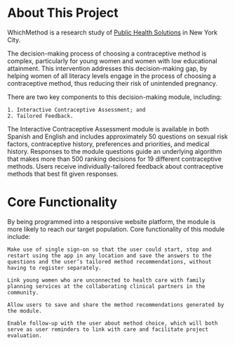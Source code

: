 About This Project
===========

WhichMethod is a research study of <a href="http://www.healthsolutions.org" target="_blank">Public Health Solutions</a> in New York City.

The decision-making process of choosing a contraceptive method is complex, particularly for young women and women with low educational attainment. This intervention addresses this decision-making gap, by helping women of all literacy levels engage in the process of choosing a contraceptive method, thus reducing their risk of unintended pregnancy.

There are two key components to this decision-making module, including:

	1. Interactive Contraceptive Assessment; and 
	2. Tailored Feedback. 

The Interactive Contraceptive Assessment module is available in both Spanish and English and includes approximately 50 questions on sexual risk factors, contraceptive history, preferences and priorities, and medical history. Responses to the module questions guide an underlying algorithm that makes more than 500 ranking decisions for 19 different contraceptive methods. Users receive individually-tailored feedback about contraceptive methods that best fit given responses.

Core Functionality
===========
By being programmed into a responsive website platform, the module is more likely to reach our target population. Core functionality of this module include:

	Make use of single sign-on so that the user could start, stop and restart using the app in any location and save the answers to the questions and the user’s tailored method recommendations, without having to register separately.

	Link young women who are unconnected to health care with family planning services at the collaborating clinical partners in the community.

	Allow users to save and share the method recommendations generated by the module.

	Enable follow-up with the user about method choice, which will both serve as user reminders to link with care and facilitate project evaluation.





